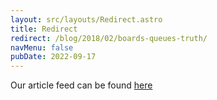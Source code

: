 ```yaml
---
layout: src/layouts/Redirect.astro
title: Redirect
redirect: /blog/2018/02/boards-queues-truth/
navMenu: false
pubDate: 2022-09-17
---
```

<div>
Our article feed can be found <a href="/blog/2018/02/boards-queues-truth/">here</a>
</div>
